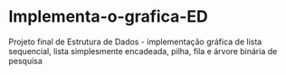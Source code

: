 # Implementa-o-grafica-ED
Projeto final de Estrutura de Dados - implementação gráfica de lista sequencial, lista simplesmente encadeada, pilha, fila e árvore binária de pesquisa
